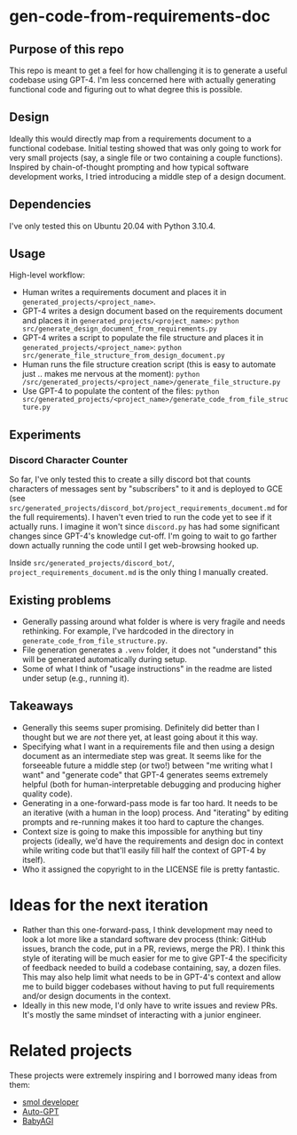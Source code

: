 # gen-code-from-requirements-doc

## Purpose of this repo
This repo is meant to get a feel for how challenging it is to generate a useful codebase using GPT-4. I'm less concerned here with actually generating functional code and figuring out to what degree this is possible.

## Design
Ideally this would directly map from a requirements document to a functional codebase. Initial testing showed that was only going to work for very small projects (say, a single file or two containing a couple functions). Inspired by chain-of-thought prompting and how typical software development works, I tried introducing a middle step of a design document.

## Dependencies
I've only tested this on Ubuntu 20.04 with Python 3.10.4.

## Usage
High-level workflow:
- Human writes a requirements document and places it in `generated_projects/<project_name>`.
- GPT-4 writes a design document based on the requirements document and places it in `generated_projects/<project_name>`: `python src/generate_design_document_from_requirements.py`
- GPT-4 writes a script to populate the file structure and places it in `generated_projects/<project_name>`: `python src/generate_file_structure_from_design_document.py`
- Human runs the file structure creation script (this is easy to automate just .. makes me nervous at the moment): `python /src/generated_projects/<project_name>/generate_file_structure.py`
- Use GPT-4 to populate the content of the files: `python src/generated_projects/<project_name>/generate_code_from_file_structure.py`

## Experiments

### Discord Character Counter
So far, I've only tested this to create a silly discord bot that counts characters of messages sent by "subscribers" to it and is deployed to GCE (see `src/generated_projects/discord_bot/project_requirements_document.md` for the full requirements). I haven't even tried to run the code yet to see if it actually runs. I imagine it won't since `discord.py` has had some significant changes since GPT-4's knowledge cut-off. I'm going to wait to go farther down actually running the code until I get web-browsing hooked up.

Inside `src/generated_projects/discord_bot/`, `project_requirements_document.md` is the only thing I manually created.

## Existing problems
- Generally passing around what folder is where is very fragile and needs rethinking. For example, I've hardcoded in the directory in `generate_code_from_file_structure.py`.
- File generation generates a `.venv` folder, it does not "understand" this will be generated automatically during setup.
- Some of what I think of "usage instructions" in the readme are listed under setup (e.g., running it).

## Takeaways
- Generally this seems super promising. Definitely did better than I thought but we are _not_ there yet, at least going about it this way.
- Specifying what I want in a requirements file and then using a design document as an intermediate step was great. It seems like for the forseeable future a middle step (or two!) between "me writing what I want" and "generate code" that GPT-4 generates seems extremely helpful (both for human-interpretable debugging and producing higher quality code).
- Generating in a one-forward-pass mode is far too hard. It needs to be an iterative (with a human in the loop) process. And "iterating" by editing prompts and re-running makes it too hard to capture the changes.
- Context size is going to make this impossible for anything but tiny projects (ideally, we'd have the requirements and design doc in context while writing code but that'll easily fill half the context of GPT-4 by itself).
- Who it assigned the copyright to in the LICENSE file is pretty fantastic.

# Ideas for the next iteration
- Rather than this one-forward-pass, I think development may need to look a lot more like a standard software dev process (think: GitHub issues, branch the code, put in a PR, reviews, merge the PR). I think this style of iterating will be much easier for me to give GPT-4 the specificity of feedback needed to build a codebase containing, say, a dozen files. This may also help limit what needs to be in GPT-4's context and allow me to build bigger codebases without having to put full requirements and/or design documents in the context.
- Ideally in this new mode, I'd only have to write issues and review PRs. It's mostly the same mindset of interacting with a junior engineer.

# Related projects
These projects were extremely inspiring and I borrowed many ideas from them:
- [smol developer](https://github.com/smol-ai/developer)
- [Auto-GPT](https://github.com/Significant-Gravitas/Auto-GPT)
- [BabyAGI](https://github.com/yoheinakajima/babyagi)